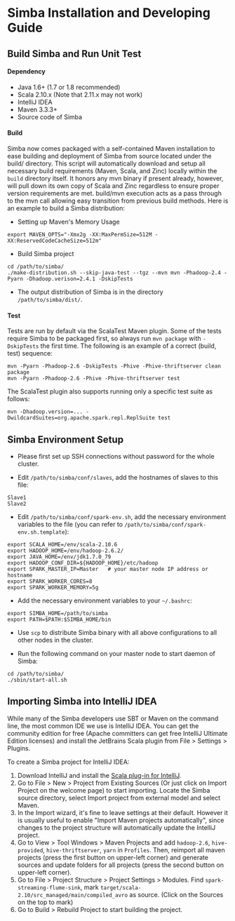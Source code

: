 Simba Installation and Developing Guide
=================
Build Simba and Run Unit Test
-----------------------------
#### Dependency
- Java 1.6+ (1.7 or 1.8 recommended)
- Scala 2.10.x (Note that 2.11.x may not work)
- IntelliJ IDEA
- Maven 3.3.3+
- Source code of Simba

#### Build
Simba now comes packaged with a self-contained Maven installation to ease building and deployment of Simba from source located under the build/ directory. This script will automatically download and setup all necessary build requirements (Maven, Scala, and Zinc) locally within the `build` directory itself. It honors any mvn binary if present already, however, will pull down its own copy of Scala and Zinc regardless to ensure proper version requirements are met. build/mvn execution acts as a pass through to the mvn call allowing easy transition from previous build methods.  Here is an example to build a Simba distribution:

- Setting up Maven's Memory Usage
```
export MAVEN_OPTS="-Xmx2g -XX:MaxPermSize=512M -XX:ReservedCodeCacheSize=512m"
```
- Build Simba project
```
cd /path/to/simba/
./make-distribution.sh --skip-java-test --tgz --mvn mvn -Phadoop-2.4 -Pyarn -Dhadoop.verison=2.4.1 -DskipTests
```
* The output distribution of Simba is in the directory `/path/to/simba/dist/`.

#### Test
Tests are run by default via the ScalaTest Maven plugin.
Some of the tests require Simba to be packaged first, so always run `mvn package` with `-DskipTests` the first time. The following is an example of a correct (build, test) sequence:
```
mvn -Pyarn -Phadoop-2.6 -DskipTests -Phive -Phive-thriftserver clean package
mvn -Pyarn -Phadoop-2.6 -Phive -Phive-thriftserver test
```
The ScalaTest plugin also supports running only a specific test suite as follows:
```
mvn -Dhadoop.version=... -DwildcardSuites=org.apache.spark.repl.ReplSuite test
```

Simba Environment Setup
-----------------------

- Please first set up SSH connections without password for the whole cluster.

- Edit `/path/to/simba/conf/slaves`, add the hostnames of slaves to this file:

```
Slave1
Slave2
```

- Edit `/path/to/simba/conf/spark-env.sh`, add the necessary environment variables to the file (you can refer to `/path/to/simba/conf/spark-env.sh.template`):

```
export SCALA_HOME=/env/scala-2.10.6
export HADOOP_HOME=/env/hadoop-2.6.2/
export JAVA_HOME=/env/jdk1.7.0_79
export HADOOP_CONF_DIR=${HADOOP_HOME}/etc/hadoop
export SPARK_MASTER_IP=Master   # your master node IP address or hostname
export SPARK_WORKER_CORES=8
export SPARK_WORKER_MEMORY=5g
```

- Add the necessary environment variables to your `~/.bashrc`:

```
export SIMBA_HOME=/path/to/simba
export PATH=$PATH:$SIMBA_HOME/bin
```

- Use `scp` to distribute Simba binary with all above configurations to all other nodes in the cluster.


- Run the following command on your master node to start daemon of Simba:

```
cd /path/to/simba/
./sbin/start-all.sh
```

Importing Simba into IntelliJ IDEA
----------------------------------
While many of the Simba developers use SBT or Maven on the command line, the most common IDE we use is IntelliJ IDEA. You can get the community edition for free (Apache committers can get free IntelliJ Ultimate Edition licenses) and install the JetBrains Scala plugin from File > Settings > Plugins.

To create a Simba project for IntelliJ IDEA:

1.  Download IntelliJ and install the [Scala plug-in for IntelliJ](https://confluence.jetbrains.com/display/SCA/Scala+Plugin+for+IntelliJ+IDEA).
2.  Go to File > New > Project from Existing Sources (Or just click on Import Project on the welcome page) to start importing. Locate the Simba source directory, select Import project from external model and select Maven.
3.  In the Import wizard, it's fine to leave settings at their default. However it is usually useful to enable "Import Maven projects automatically", since changes to the project structure will automatically update the IntelliJ project.
4.  Go to View > Tool Windows > Maven Projects and add `hadoop-2.6`, `hive-provided`, `hive-thriftserver`, `yarn` in `Profiles`. Then, reimport all maven projects (press the first button on upper-left corner) and generate sources and update folders for all projects (press the second button on upper-left corner).
5.  Go to File > Project Structure > Project Settings > Modules. Find `spark-streaming-flume-sink`, mark `target/scala-2.10/src_managed/main/compiled_avro` as source. (Click on the Sources on the top to mark)
6.  Go to Build > Rebuild Project to start building the project.
